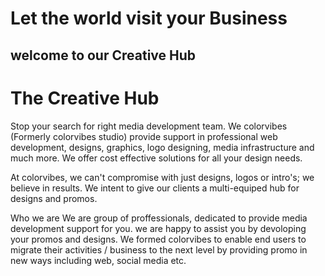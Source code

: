 # Let the world visit your Business

## welcome to our Creative Hub



# The Creative Hub

Stop your search for right media development team. We colorvibes (Formerly colorvibes studio) provide support in professional web development, designs, graphics, logo designing, media infrastructure and much more. We offer cost effective solutions for all your design needs.

At colorvibes, we can't compromise with just designs, logos or intro's; we believe in results. We intent to give our clients a multi-equiped hub for designs and promos.

Who we are
We are group of proffessionals, dedicated to provide media development support for you. we are happy to assist you by devoloping your promos and designs. We formed colorvibes to enable end users to migrate their activities / business to the next level by providing promo in new ways including web, social media etc.


